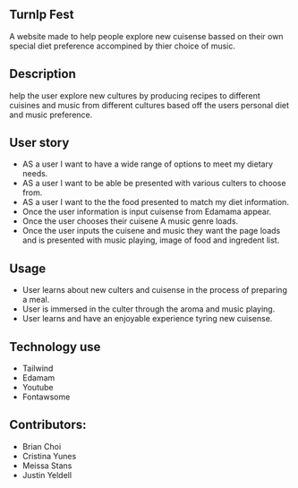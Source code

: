 ## TurnIp Fest
A website made to help people explore new cuisense bassed on their own special diet preference accompined by thier choice of music.
## Description
 help the user explore new cultures by producing recipes to different cuisines and music from different cultures based off the users personal diet and music preference.
## User story
- AS a user I want to have a wide range of options to meet my dietary needs.
- AS a user I want to be able be presented with various culters to choose from.
- AS a user I want to the the food presented to match my diet information.
- Once the user information is input cuisense from Edamama appear.
- Once the user chooses their cuisene A music genre loads.
- Once the user inputs the cuisene and music they want the page loads and is presented with music playing, image of food and ingredent list.

## Usage
- User learns about new culters and cuisense in the process of preparing a meal.
- User is immersed in the culter through the aroma and music playing.
- User learns and have an enjoyable experience tyring new cuisense.

## Technology use
- Tailwind
- Edamam
- Youtube
- Fontawsome

## Contributors:
- Brian Choi 
- Cristina Yunes 
- Meissa Stans
- Justin Yeldell
